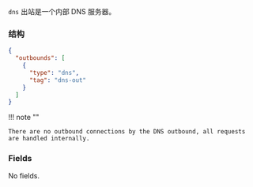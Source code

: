 `dns` 出站是一个内部 DNS 服务器。

### 结构

```json
{
  "outbounds": [
    {
      "type": "dns",
      "tag": "dns-out"
    }
  ]
}
```

!!! note ""

    There are no outbound connections by the DNS outbound, all requests are handled internally.

### Fields

No fields.
